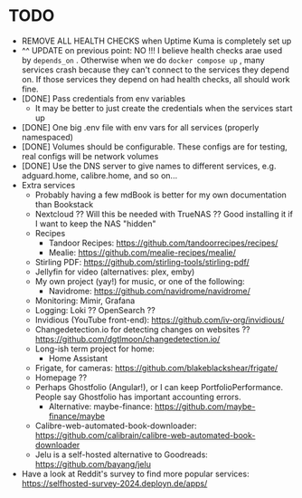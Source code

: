# TODO

- REMOVE ALL HEALTH CHECKS when Uptime Kuma is completely set up
- ^^ UPDATE on previous point: NO !!! I believe health checks arae used by `depends_on` . Otherwise
  when we do `docker compose up` , many services crash because they can't connect to the services they depend on.
  If those services they depend on had health checks, all should work fine.
- [DONE] Pass credentials from env variables
    - It may be better to just create the credentials when the services start up
- [DONE] One big .env file with env vars for all services (properly namespaced)
- [DONE] Volumes should be configurable. These configs are for testing, real configs will be network volumes
- [DONE] Use the DNS server to give names to different services, e.g. adguard.home, calibre.home, and so on...
- Extra services
    - Probably having a few mdBook is better for my own documentation than Bookstack
    - Nextcloud ?? Will this be needed with TrueNAS ?? Good installing it if I want to keep the NAS "hidden"
    - Recipes
        - Tandoor Recipes: https://github.com/tandoorrecipes/recipes/
        - Mealie: https://github.com/mealie-recipes/mealie/
    - Stirling PDF: https://github.com/stirling-tools/stirling-pdf/
    - Jellyfin for video (alternatives: plex, emby)
    - My own project (yay!) for music, or one of the following:
        - Navidrome: https://github.com/navidrome/navidrome/
    - Monitoring: Mimir, Grafana
    - Logging: Loki ?? OpenSearch ??
    - Invidious (YouTube front-end): https://github.com/iv-org/invidious/
    - Changedetection.io for detecting changes on websites ?? https://github.com/dgtlmoon/changedetection.io/
    - Long-ish term project for home:
        - Home Assistant
    - Frigate, for cameras: https://github.com/blakeblackshear/frigate/
    - Homepage ??
    - Perhaps Ghostfolio (Angular!), or I can keep PortfolioPerformance. People say Ghostfolio has important accounting
      errors.
        - Alternative: maybe-finance: https://github.com/maybe-finance/maybe
    - Calibre-web-automated-book-downloader: https://github.com/calibrain/calibre-web-automated-book-downloader
    - Jelu is a self-hosted alternative to Goodreads: https://github.com/bayang/jelu
- Have a look at Reddit's survey to find more popular services: https://selfhosted-survey-2024.deployn.de/apps/
